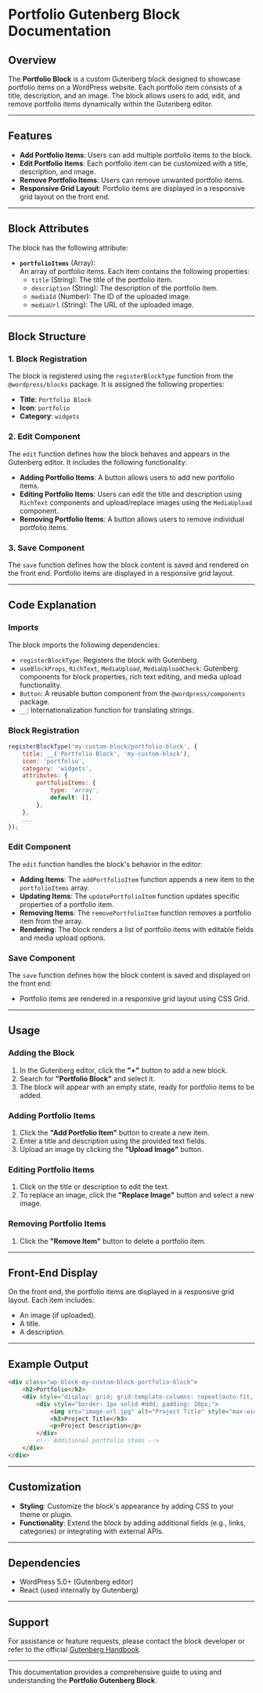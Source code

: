 # Portfolio Gutenberg Block Documentation

## Overview
The **Portfolio Block** is a custom Gutenberg block designed to showcase portfolio items on a WordPress website. Each portfolio item consists of a title, description, and an image. The block allows users to add, edit, and remove portfolio items dynamically within the Gutenberg editor.

---

## Features
- **Add Portfolio Items**: Users can add multiple portfolio items to the block.
- **Edit Portfolio Items**: Each portfolio item can be customized with a title, description, and image.
- **Remove Portfolio Items**: Users can remove unwanted portfolio items.
- **Responsive Grid Layout**: Portfolio items are displayed in a responsive grid layout on the front end.

---

## Block Attributes
The block has the following attribute:

- **`portfolioItems`** (Array):  
  An array of portfolio items. Each item contains the following properties:
  - `title` (String): The title of the portfolio item.
  - `description` (String): The description of the portfolio item.
  - `mediaId` (Number): The ID of the uploaded image.
  - `mediaUrl` (String): The URL of the uploaded image.

---

## Block Structure

### 1. **Block Registration**
The block is registered using the `registerBlockType` function from the `@wordpress/blocks` package. It is assigned the following properties:
- **Title**: `Portfolio Block`
- **Icon**: `portfolio`
- **Category**: `widgets`

### 2. **Edit Component**
The `edit` function defines how the block behaves and appears in the Gutenberg editor. It includes the following functionality:
- **Adding Portfolio Items**: A button allows users to add new portfolio items.
- **Editing Portfolio Items**: Users can edit the title and description using `RichText` components and upload/replace images using the `MediaUpload` component.
- **Removing Portfolio Items**: A button allows users to remove individual portfolio items.

### 3. **Save Component**
The `save` function defines how the block content is saved and rendered on the front end. Portfolio items are displayed in a responsive grid layout.

---

## Code Explanation

### Imports
The block imports the following dependencies:
- `registerBlockType`: Registers the block with Gutenberg.
- `useBlockProps`, `RichText`, `MediaUpload`, `MediaUploadCheck`: Gutenberg components for block properties, rich text editing, and media upload functionality.
- `Button`: A reusable button component from the `@wordpress/components` package.
- `__`: Internationalization function for translating strings.

### Block Registration
```javascript
registerBlockType('my-custom-block/portfolio-block', {
    title: __('Portfolio Block', 'my-custom-block'),
    icon: 'portfolio',
    category: 'widgets',
    attributes: {
        portfolioItems: {
            type: 'array',
            default: [],
        },
    },
    ...
});
```

### Edit Component
The `edit` function handles the block's behavior in the editor:
- **Adding Items**: The `addPortfolioItem` function appends a new item to the `portfolioItems` array.
- **Updating Items**: The `updatePortfolioItem` function updates specific properties of a portfolio item.
- **Removing Items**: The `removePortfolioItem` function removes a portfolio item from the array.
- **Rendering**: The block renders a list of portfolio items with editable fields and media upload options.

### Save Component
The `save` function defines how the block content is saved and displayed on the front end:
- Portfolio items are rendered in a responsive grid layout using CSS Grid.

---

## Usage

### Adding the Block
1. In the Gutenberg editor, click the **"+"** button to add a new block.
2. Search for **"Portfolio Block"** and select it.
3. The block will appear with an empty state, ready for portfolio items to be added.

### Adding Portfolio Items
1. Click the **"Add Portfolio Item"** button to create a new item.
2. Enter a title and description using the provided text fields.
3. Upload an image by clicking the **"Upload Image"** button.

### Editing Portfolio Items
1. Click on the title or description to edit the text.
2. To replace an image, click the **"Replace Image"** button and select a new image.

### Removing Portfolio Items
1. Click the **"Remove Item"** button to delete a portfolio item.

---

## Front-End Display
On the front end, the portfolio items are displayed in a responsive grid layout. Each item includes:
- An image (if uploaded).
- A title.
- A description.

---

## Example Output
```html
<div class="wp-block-my-custom-block-portfolio-block">
    <h2>Portfolio</h2>
    <div style="display: grid; grid-template-columns: repeat(auto-fit, minmax(250px, 1fr)); gap: 20px;">
        <div style="border: 1px solid #ddd; padding: 10px;">
            <img src="image-url.jpg" alt="Project Title" style="max-width: 100%; height: auto;">
            <h3>Project Title</h3>
            <p>Project Description</p>
        </div>
        <!-- Additional portfolio items -->
    </div>
</div>
```

---

## Customization
- **Styling**: Customize the block's appearance by adding CSS to your theme or plugin.
- **Functionality**: Extend the block by adding additional fields (e.g., links, categories) or integrating with external APIs.

---

## Dependencies
- WordPress 5.0+ (Gutenberg editor)
- React (used internally by Gutenberg)

---

## Support
For assistance or feature requests, please contact the block developer or refer to the official [Gutenberg Handbook](https://developer.wordpress.org/block-editor/).

---

This documentation provides a comprehensive guide to using and understanding the **Portfolio Gutenberg Block**.

